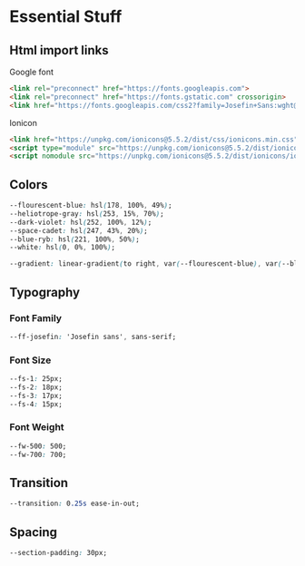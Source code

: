 # Essential Stuff

## Html import links

Google font

``` html
<link rel="preconnect" href="https://fonts.googleapis.com">
<link rel="preconnect" href="https://fonts.gstatic.com" crossorigin>
<link href="https://fonts.googleapis.com/css2?family=Josefin+Sans:wght@400;500;700&display=swap" rel="stylesheet">
```

Ionicon

``` html
<link href="https://unpkg.com/ionicons@5.5.2/dist/css/ionicons.min.css" rel="stylesheet">
<script type="module" src="https://unpkg.com/ionicons@5.5.2/dist/ionicons/ionicons.esm.js"></script>
<script nomodule src="https://unpkg.com/ionicons@5.5.2/dist/ionicons/ionicons.js"></script>
```

## Colors

``` css
--flourescent-blue: hsl(178, 100%, 49%);
--heliotrope-gray: hsl(253, 15%, 70%);
--dark-violet: hsl(252, 100%, 12%);
--space-cadet: hsl(247, 43%, 20%);
--blue-ryb: hsl(221, 100%, 50%);
--white: hsl(0, 0%, 100%);

--gradient: linear-gradient(to right, var(--flourescent-blue), var(--blue-ryb));
```

## Typography

### Font Family

``` css
--ff-josefin: 'Josefin sans', sans-serif;
```

### Font Size

``` css
--fs-1: 25px;
--fs-2: 18px;
--fs-3: 17px;
--fs-4: 15px;
```

### Font Weight

``` css
--fw-500: 500;
--fw-700: 700;
```

## Transition

``` css
--transition: 0.25s ease-in-out;
```

## Spacing

``` css
--section-padding: 30px;
```
